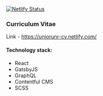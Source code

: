 [![Netlify Status](https://api.netlify.com/api/v1/badges/1b9b96d9-2976-4a2b-9d08-c39233a39283/deploy-status)](https://app.netlify.com/sites/uniorunr-cv/deploys)

### Curriculum Vitae

Link - https://uniorunr-cv.netlify.com/

#### Technology stack:
- React
- GatsbyJS
- GraphQL
- Contentful CMS
- SCSS
